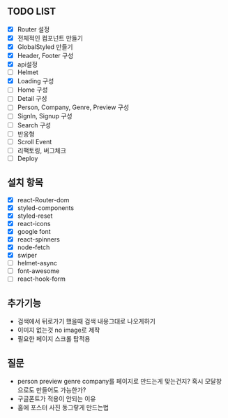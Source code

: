 ## TODO LIST

- [x] Router 설정
- [x] 전체적인 컴포넌트 만들기
- [x] GlobalStyled 만들기
- [x] Header, Footer 구성
- [x] api설정
- [ ] Helmet
- [x] Loading 구성
- [ ] Home 구성
- [ ] Detail 구성
- [ ] Person, Company, Genre, Preview 구성
- [ ] SignIn, Signup 구성
- [ ] Search 구성
- [ ] 반응형
- [ ] Scroll Event
- [ ] 리팩토링, 버그체크
- [ ] Deploy

## 설치 항목

- [x] react-Router-dom
- [x] styled-components
- [x] styled-reset
- [x] react-icons
- [x] google font
- [x] react-spinners
- [x] node-fetch
- [x] swiper
- [ ] helmet-async
- [ ] font-awesome
- [ ] react-hook-form

## 추가기능

- 검색에서 뒤로가기 했을때 검색 내용그대로 나오게하기
- 이미지 없는것 no image로 제작
- 필요한 페이지 스크롤 탑적용

## 질문

- person preview genre company를 페이지로 만드는게 맞는건지? 혹시 모달창으로도 만들어도 가능한가?
- 구글폰트가 적용이 안되는 이유
- 홈에 포스터 사진 동그랗게 만드는법
